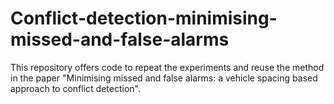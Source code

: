 # Conflict-detection-minimising-missed-and-false-alarms
This repository offers code to repeat the experiments and reuse the method in the paper "Minimising missed and false alarms: a vehicle spacing based approach to conflict detection".
